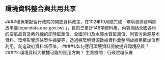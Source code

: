 ## 環境資料整合與共用共享

####環保署配合行政院的開放資料政策，在102年10月間完成「環境資源資料開放平臺(opendata.epa.gov.tw) 」，目前已累計148項資料集，內容涵括全國各地的空氣品質及紫外線的即時監測值、全國河川及水庫水質監測值、列管污染源基本資料、環境影響評估案件摘要等，透過將環境資源數據資料彙整開放給民眾加值再利用，創造政府資料新價值。
####1.如何應用環境資料開放提升環境品質？
####2.環境資料大數據可能的應用方向？
主責機關：行政院環保署